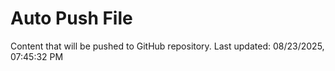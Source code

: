 # Auto Push File

Content that will be pushed to GitHub repository.
Last updated: 08/23/2025, 07:45:32 PM